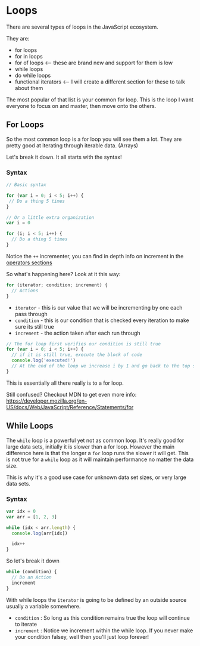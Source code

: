 # Loops

There are several types of loops in the JavaScript ecosystem.

They are:

- for loops
- for in loops
- for of loops <-- these are brand new and support for them is low
- while loops
- do while loops
- functional iterators <-- I will create a different section for these to talk about them

The most popular of that list is your common for loop. This is the loop I want everyone to focus on and master, then move onto the others.

## For Loops

So the most common loop is a for loop you will see them a lot. They are pretty good at iterating through iterable data. (Arrays)

Let's break it down. It all starts with the syntax!

### Syntax

```javascript
// Basic syntax

for (var i = 0; i < 5; i++) {
 // Do a thing 5 times
}

// Or a little extra organization
var i = 0

for (i; i < 5; i++) {
  // Do a thing 5 times
}
```

Notice the `++` incrementer, you can find in depth info on increment in the [operators sections](https://github.com/dusty-learning/supplement/tree/master/JavaScript/Operators#increment-)

So what's happening here? Look at it this way:

```javascript
for (iterator; condition; increment) {
  // Actions
}
```

- `iterator` - this is our value that we will be incrementing by one each pass through
- `condition` - this is our condition that is checked every iteration to make sure its still true
- `increment` - the action taken after each run through

```javascript
// The for loop first verifies our condition is still true
for (var i = 0; i < 5; i++) {
  // if it is still true, execute the block of code
  console.log('executed!')
  // At the end of the loop we increase i by 1 and go back to the top stage to check the condition again
}
```

This is essentially all there really is to a for loop.

Still confused? Checkout MDN to get even more info: https://developer.mozilla.org/en-US/docs/Web/JavaScript/Reference/Statements/for

## While Loops

The `while` loop is a powerful yet not as common loop. It's really good for large data sets, initially it is slower than a for loop. However the main difference here is that the longer a `for` loop runs the slower it will get. This is not true for a `while` loop as it will maintain performance no matter the data size.

This is why it's a good use case for unknown data set sizes, or very large data sets.

### Syntax

```js
var idx = 0
var arr = [1, 2, 3]

while (idx < arr.length) {
  console.log(arr[idx])

  idx++
}
```

So let's break it down

```js
while (condition) {
  // Do an Action
  increment
}
```

With while loops the `iterator` is going to be defined by an outside source usually a variable somewhere.

- `condition` : So long as this condition remains true the loop will continue to iterate
- `increment` : Notice we increment within the while loop. If you never make your condition falsey, well then you'll just loop forever!


